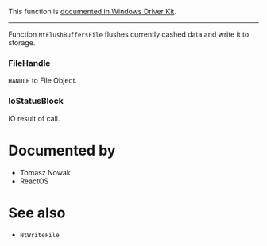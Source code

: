 This function is [documented in Windows Driver Kit](https://learn.microsoft.com/en-us/windows-hardware/drivers/ddi/ntifs/nf-ntifs-zwflushbuffersfile).

---

Function `NtFlushBuffersFile` flushes currently cashed data and write it to storage.

### FileHandle

`HANDLE` to File Object.

### IoStatusBlock

IO result of call.

# Documented by

* Tomasz Nowak
* ReactOS

# See also

* `NtWriteFile`
